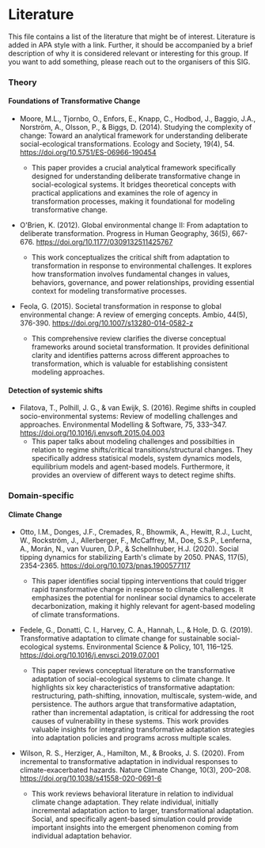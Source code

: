 # Literature
This file contains a list of the literature that might be of interest. Literature is added in APA style with a link. Further, it should be accompanied by a brief description of why it is considered relevant or interesting for this group.
If you want to add something, please reach out to the organisers of this SIG.

### Theory
#### Foundations of Transformative Change
* Moore, M.L., Tjornbo, O., Enfors, E., Knapp, C., Hodbod, J., Baggio, J.A., Norström, A., Olsson, P., & Biggs, D. (2014). Studying the complexity of change: Toward an analytical framework for understanding deliberate social-ecological transformations. Ecology and Society, 19(4), 54. https://doi.org/10.5751/ES-06966-190454
  * This paper provides a crucial analytical framework specifically designed for understanding deliberate transformative change in social-ecological systems. It bridges theoretical concepts with practical applications and examines the role of agency in transformation processes, making it foundational for modeling transformative change.

* O'Brien, K. (2012). Global environmental change II: From adaptation to deliberate transformation. Progress in Human Geography, 36(5), 667-676. https://doi.org/10.1177/0309132511425767
  * This work conceptualizes the critical shift from adaptation to transformation in response to environmental challenges. It explores how transformation involves fundamental changes in values, behaviors, governance, and power relationships, providing essential context for modeling transformative processes.

* Feola, G. (2015). Societal transformation in response to global environmental change: A review of emerging concepts. Ambio, 44(5), 376-390. https://doi.org/10.1007/s13280-014-0582-z
  * This comprehensive review clarifies the diverse conceptual frameworks around societal transformation. It provides definitional clarity and identifies patterns across different approaches to transformation, which is valuable for establishing consistent modeling approaches.

#### Detection of systemic shifts
* Filatova, T., Polhill, J. G., & van Ewijk, S. (2016). Regime shifts in coupled socio-environmental systems: Review of modelling challenges and approaches. Environmental Modelling & Software, 75, 333–347. <https://doi.org/10.1016/j.envsoft.2015.04.003>
  * This paper talks about modeling challenges and possibilties in relation to regime shifts/critical transitions/structural changes. They specifically address statisical models, system dynamics models, equilibrium models and agent-based models. Furthermore, it provides an overview of different ways to detect regime shifts.


### Domain-specific
#### Climate Change
* Otto, I.M., Donges, J.F., Cremades, R., Bhowmik, A., Hewitt, R.J., Lucht, W., Rockström, J., Allerberger, F., McCaffrey, M., Doe, S.S.P., Lenferna, A., Morán, N., van Vuuren, D.P., & Schellnhuber, H.J. (2020). Social tipping dynamics for stabilizing Earth's climate by 2050. PNAS, 117(5), 2354-2365. https://doi.org/10.1073/pnas.1900577117
  * This paper identifies social tipping interventions that could trigger rapid transformative change in response to climate challenges. It emphasizes the potential for nonlinear social dynamics to accelerate decarbonization, making it highly relevant for agent-based modeling of climate transformations.

* Fedele, G., Donatti, C. I., Harvey, C. A., Hannah, L., & Hole, D. G. (2019). Transformative adaptation to climate change for sustainable social-ecological systems. Environmental Science & Policy, 101, 116–125. https://doi.org/10.1016/j.envsci.2019.07.001
  * This paper reviews conceptual literature on the transformative adaptation of social-ecological systems to climate change. It highlights six key characteristics of transformative adaptation: restructuring, path-shifting, innovation, multiscale, system-wide, and persistence. The authors argue that transformative adaptation, rather than incremental adaptation, is critical for addressing the root causes of vulnerability in these systems. This work provides valuable insights for integrating transformative adaptation strategies into adaptation policies and programs across multiple scales.

* Wilson, R. S., Herziger, A., Hamilton, M., & Brooks, J. S. (2020). From incremental to transformative adaptation in individual responses to climate-exacerbated hazards. Nature Climate Change, 10(3), 200–208. https://doi.org/10.1038/s41558-020-0691-6
  * This work reviews behavioral literature in relation to individual climate change adaptation. They relate individual, initially incremental adaptation action to larger, transformational adaptation. Social, and specifically agent-based simulation could provide important insights into the emergent phenomenon coming from individual adaptation behavior.


